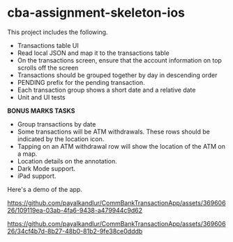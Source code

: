 # cba-assignment-skeleton-ios

This project includes the following.

- Transactions table UI
- Read local JSON and map it to the transactions table
- On the transactions screen, ensure that the account information on top scrolls off the screen
- Transactions should be grouped together by day in descending order
- PENDING prefix for the pending transaction.
- Each transaction group shows a short date and a relative date
- Unit and UI tests

**BONUS MARKS TASKS**
- Group transactions by date
- Some transactions will be ATM withdrawals. These rows should be indicated by the location icon.
- Tapping on an ATM withdrawal row will show the location of the ATM on a map.
- Location details on the annotation.
- Dark Mode support.
- iPad support.

Here's a demo of the app.

https://github.com/payalkandlur/CommBankTransactionApp/assets/36960626/109119ea-03ab-4fa6-9438-a479944c9d62



https://github.com/payalkandlur/CommBankTransactionApp/assets/36960626/34cf4b7d-8b27-48b0-81b2-9fe38ce0dddb

